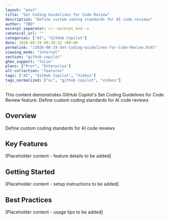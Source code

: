 ```yaml
---
layout: "post"
title: "Set Coding Guidelines for Code Review"
description: "Define custom coding standards for AI code reviews"
author: "TBD"
excerpt_separator: <!--excerpt_end-->
canonical_url: ""
categories: ["AI", "GitHub Copilot"]
date: 2026-08-29 09:39:32 +00:00
permalink: "/2026-08-29-Set-Coding-Guidelines-for-Code-Review.html"
viewing_mode: "internal"
section: "github-copilot"
ghes_support: "false"
plans: ["Pro+", "Enterprise"]
alt-collection: "features"
tags: ["AI", "GitHub Copilot", "Videos"]
tags_normalized: ["ai", "github copilot", "videos"]
---
```


This content demonstrates GitHub Copilot's Set Coding Guidelines for Code Review feature. Define custom coding standards for AI code reviews<!--excerpt_end-->

## Overview

Define custom coding standards for AI code reviews

## Key Features

[Placeholder content - feature details to be added]

## Getting Started

[Placeholder content - setup instructions to be added]

## Best Practices

[Placeholder content - usage tips to be added]
